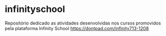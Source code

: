 # infinityschool
Repositório dedicado as atividades desenvolvidas nos cursos promovidos pela plataforma Infinity School
https://dontpad.com/infinity713-1208
